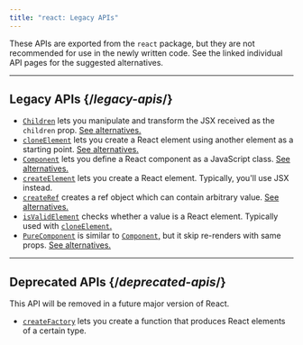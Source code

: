 ```yaml
---
title: "react: Legacy APIs"
---
```


<Intro>

These APIs are exported from the `react` package, but they are not recommended for use in the newly written code. See the linked individual API pages for the suggested alternatives.

</Intro>

---

## Legacy APIs {/*legacy-apis*/}

* [`Children`](/apis/react/Children) lets you manipulate and transform the JSX received as the `children` prop. [See alternatives.](/apis/react/Children#alternatives)
* [`cloneElement`](/apis/react/cloneElement) lets you create a React element using another element as a starting point. [See alternatives.](/apis/react/cloneElement#alternatives)
* [`Component`](/apis/react/Component) lets you define a React component as a JavaScript class. [See alternatives.](/apis/react/Component#alternatives)
* [`createElement`](/apis/react/createElement) lets you create a React element. Typically, you'll use JSX instead.
* [`createRef`](/apis/react/createRef) creates a ref object which can contain arbitrary value. [See alternatives.](/apis/react/createRef#alternatives)
* [`isValidElement`](/apis/react/isValidElement) checks whether a value is a React element. Typically used with [`cloneElement`.](/apis/react/cloneElement)
* [`PureComponent`](/apis/react/PureComponent) is similar to [`Component`,](/apis/react/Component) but it skip re-renders with same props. [See alternatives.](/apis/react/PureComponent#alternatives)


---

## Deprecated APIs {/*deprecated-apis*/}

<Deprecated>

This API will be removed in a future major version of React.

</Deprecated>

* [`createFactory`](/apis/react/createFactory) lets you create a function that produces React elements of a certain type.